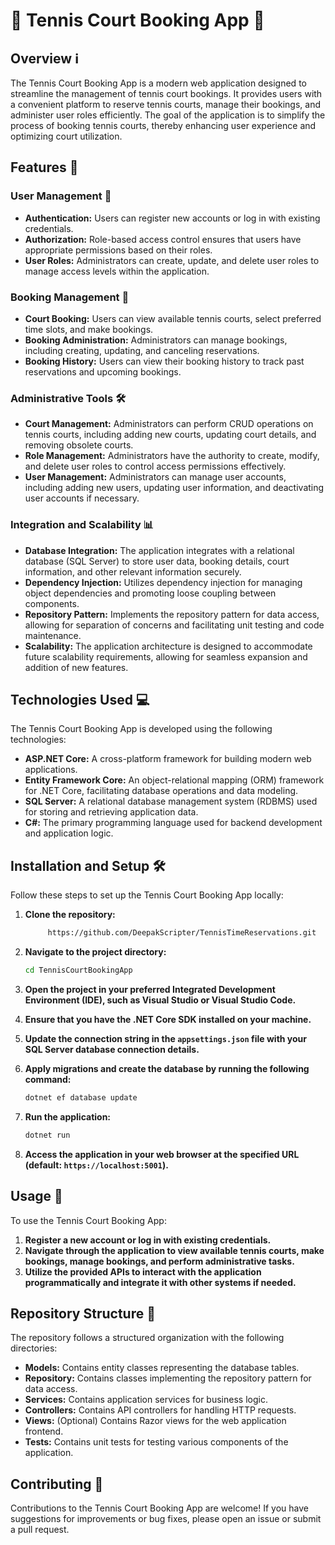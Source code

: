 
# 🎾 Tennis Court Booking App 📅

## Overview ℹ️

The Tennis Court Booking App is a modern web application designed to streamline the management of tennis court bookings. It provides users with a convenient platform to reserve tennis courts, manage their bookings, and administer user roles efficiently. The goal of the application is to simplify the process of booking tennis courts, thereby enhancing user experience and optimizing court utilization.

## Features 🚀

### User Management 👤
- **Authentication:** Users can register new accounts or log in with existing credentials.
- **Authorization:** Role-based access control ensures that users have appropriate permissions based on their roles.
- **User Roles:** Administrators can create, update, and delete user roles to manage access levels within the application.

### Booking Management 📝
- **Court Booking:** Users can view available tennis courts, select preferred time slots, and make bookings.
- **Booking Administration:** Administrators can manage bookings, including creating, updating, and canceling reservations.
- **Booking History:** Users can view their booking history to track past reservations and upcoming bookings.

### Administrative Tools 🛠️
- **Court Management:** Administrators can perform CRUD operations on tennis courts, including adding new courts, updating court details, and removing obsolete courts.
- **Role Management:** Administrators have the authority to create, modify, and delete user roles to control access permissions effectively.
- **User Management:** Administrators can manage user accounts, including adding new users, updating user information, and deactivating user accounts if necessary.

### Integration and Scalability 📊
- **Database Integration:** The application integrates with a relational database (SQL Server) to store user data, booking details, court information, and other relevant information securely.
- **Dependency Injection:** Utilizes dependency injection for managing object dependencies and promoting loose coupling between components.
- **Repository Pattern:** Implements the repository pattern for data access, allowing for separation of concerns and facilitating unit testing and code maintenance.
- **Scalability:** The application architecture is designed to accommodate future scalability requirements, allowing for seamless expansion and addition of new features.

## Technologies Used 💻

The Tennis Court Booking App is developed using the following technologies:

- **ASP.NET Core:** A cross-platform framework for building modern web applications.
- **Entity Framework Core:** An object-relational mapping (ORM) framework for .NET Core, facilitating database operations and data modeling.
- **SQL Server:** A relational database management system (RDBMS) used for storing and retrieving application data.
- **C#:** The primary programming language used for backend development and application logic.

## Installation and Setup 🛠️

Follow these steps to set up the Tennis Court Booking App locally:

1. **Clone the repository:**
   ```bash
        https://github.com/DeepakScripter/TennisTimeReservations.git
   ```

2. **Navigate to the project directory:**
   ```bash
   cd TennisCourtBookingApp
   ```

3. **Open the project in your preferred Integrated Development Environment (IDE), such as Visual Studio or Visual Studio Code.**

4. **Ensure that you have the .NET Core SDK installed on your machine.**

5. **Update the connection string in the `appsettings.json` file with your SQL Server database connection details.**

6. **Apply migrations and create the database by running the following command:**
   ```bash
   dotnet ef database update
   ```

7. **Run the application:**
   ```bash
   dotnet run
   ```

8. **Access the application in your web browser at the specified URL (default: `https://localhost:5001`).**

## Usage 🚀

To use the Tennis Court Booking App:

1. **Register a new account or log in with existing credentials.**
2. **Navigate through the application to view available tennis courts, make bookings, manage bookings, and perform administrative tasks.**
3. **Utilize the provided APIs to interact with the application programmatically and integrate it with other systems if needed.**

## Repository Structure 📁

The repository follows a structured organization with the following directories:

- **Models:** Contains entity classes representing the database tables.
- **Repository:** Contains classes implementing the repository pattern for data access.
- **Services:** Contains application services for business logic.
- **Controllers:** Contains API controllers for handling HTTP requests.
- **Views:** (Optional) Contains Razor views for the web application frontend.
- **Tests:** Contains unit tests for testing various components of the application.

## Contributing 🤝

Contributions to the Tennis Court Booking App are welcome! If you have suggestions for improvements or bug fixes, please open an issue or submit a pull request.

